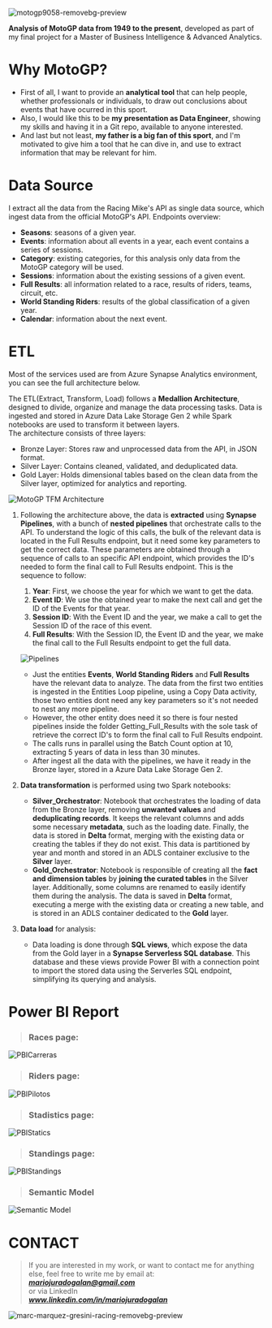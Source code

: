 ![motogp9058-removebg-preview](https://github.com/user-attachments/assets/7d1aae2c-053c-448c-b45f-9618c4ee14d7)

**Analysis of MotoGP data from 1949 to the present**, developed as part of my final project for a Master of Business Intelligence & Advanced Analytics.
# Why MotoGP?
+ First of all, I want to provide an **analytical tool** that can help people, whether professionals or individuals, to draw out conclusions about events that have ocurred in this sport.
+ Also, I would like this to be **my presentation as Data Engineer**, showing my skills and having it in a Git repo, available to anyone interested.
+ And last but not least, **my father is a big fan of this sport**, and I'm motivated to give him a tool that he can dive in, and use to extract information that may be relevant for him.
# Data Source
I extract all the data from the Racing Mike's API as single data source, which ingest data from the official MotoGP's API.
Endpoints overview:
+ **Seasons**: seasons of a given year.
+ **Events**: information about all events in a year, each event contains a series of sessions.
+ **Category**: existing categories, for this analysis only data from the MotoGP category will be used.
+ **Sessions**: information about the existing sessions of a given event.
+ **Full Results**: all information related to a race, results of riders, teams, circuit, etc.
+ **World Standing Riders**: results of the global classification of a given year.
+ **Calendar**: information about the next event.

# ETL

Most of the services used are from Azure Synapse Analytics environment, you can see the full architecture below.

The ETL(Extract, Transform, Load) follows a **Medallion Architecture**, designed to divide, organize and manage the data processing tasks. Data is ingested and stored in  Azure Data Lake Storage Gen 2 while Spark notebooks are used to transform it between layers.  
The architecture consists of three layers:
+ Bronze Layer: Stores raw and unprocessed data from the API, in JSON format.  
+ Silver Layer: Contains cleaned, validated, and deduplicated data.  
+ Gold Layer: Holds dimensional tables based on the clean data from the Silver layer, optimized for analytics and reporting.

![MotoGP TFM Architecture](https://github.com/user-attachments/assets/da50adc1-efb9-4c77-aa32-afc6d8d8b8a5)


1. Following the architecture above, the data is **extracted** using **Synapse Pipelines**, with a bunch of **nested pipelines** that orchestrate calls to the API.
To understand the logic of this calls, the bulk of the relevant data is located in the Full Results endpoint, but it need some key parameters
to get the correct data. These parameters are obtained through a sequence of calls to an specific API endpoint, which provides the ID's 
needed to form the final call to Full Results endpoint. This is the sequence to follow:
    1. **Year**: First, we choose the year for which we want to get the data.
    2. **Event ID**: We use the obtained year to make the next call and get the ID of the Events for that year.
    3. **Session ID**: With the Event ID and the year, we make a call to get the Session ID of the race of this event.
    4. **Full Results**: With the Session ID, the Event ID and the year, we make the final call to the Full Results endpoint to get the full data.
       
    ![Pipelines](https://github.com/user-attachments/assets/40fbb437-ee59-4e9a-8eb6-1e3e18695591)

    + Just the entities **Events**, **World Standing Riders** and **Full Results** have the relevant data to analyze. The data from the first two entities is ingested in the Entities Loop pipeline, using a Copy Data activity, those two entities dont need any key parameters so it's not needed to nest any more pipeline.
    + However, the other entity does need it so there is four nested pipelines inside the folder Getting_Full_Results with the sole task of retrieve the correct ID's to form the final call to Full Results endpoint. 
    + The calls runs in parallel using the Batch Count option at 10, extracting 5 years of data in less than 30 minutes.
    + After ingest all the data with the pipelines, we have it ready in the Bronze layer, stored in a Azure Data Lake Storage Gen 2.

2. **Data transformation** is performed using two Spark notebooks: 
    + **Silver_Orchestrator**: Notebook that orchestrates the loading of data from the Bronze layer, removing **unwanted values** ​​and **deduplicating records**. It keeps the relevant columns and adds some necessary **metadata**, such as the loading date. Finally, the data is stored in **Delta** format, merging with the existing data or creating the tables if they do not exist. This data is partitioned by year and month and stored in an ADLS container exclusive to the **Silver** layer.
    + **Gold_Orchestrator**: Notebook is responsible of creating all the **fact and dimension tables** by **joining the curated tables** in the Silver layer. Additionally, some columns are renamed to easily identify them during the analysis. The data is saved in **Delta** format, executing a merge with the existing data or creating a new table, and is stored in an ADLS container dedicated to the **Gold** layer.

3. **Data load** for analysis:
    + Data loading is done through **SQL views**, which expose the data from the Gold layer in a **Synapse Serverless SQL database**. This database and these views provide Power BI with a connection point to import the stored data using the Serverles SQL endpoint, simplifying its querying and analysis.

# Power BI Report

> ### Races page:
> 
![PBICarreras](https://github.com/user-attachments/assets/7fd00ec2-0956-4363-b84e-5764216d5ad4)

> ### Riders page:
> 
![PBIPilotos](https://github.com/user-attachments/assets/7d4f512e-66b7-49c5-bcd5-2bad6eb1bd78)

> ### Stadistics page:
> 
![PBIStatics](https://github.com/user-attachments/assets/1537f4ea-3790-4eab-bbf5-9ad3823c2916)

> ### Standings page:

![PBIStandings](https://github.com/user-attachments/assets/42ee19d3-1e69-4022-ac8f-8906f4f868cf)

> ### Semantic Model
 
![Semantic Model](https://github.com/user-attachments/assets/6ecea468-9cbc-48f8-83db-e83997aa4fc7)

# CONTACT

> If you are interested in my work, or want to contact me for anything else, feel free to write me by email at:  
***mariojuradogalan@gmail.com***  
or via LinkedIn  
***www.linkedin.com/in/mariojuradogalan***

![marc-marquez-gresini-racing-removebg-preview](https://github.com/user-attachments/assets/c0f9fb70-dc36-4a85-9f83-86c779ef21f7)
